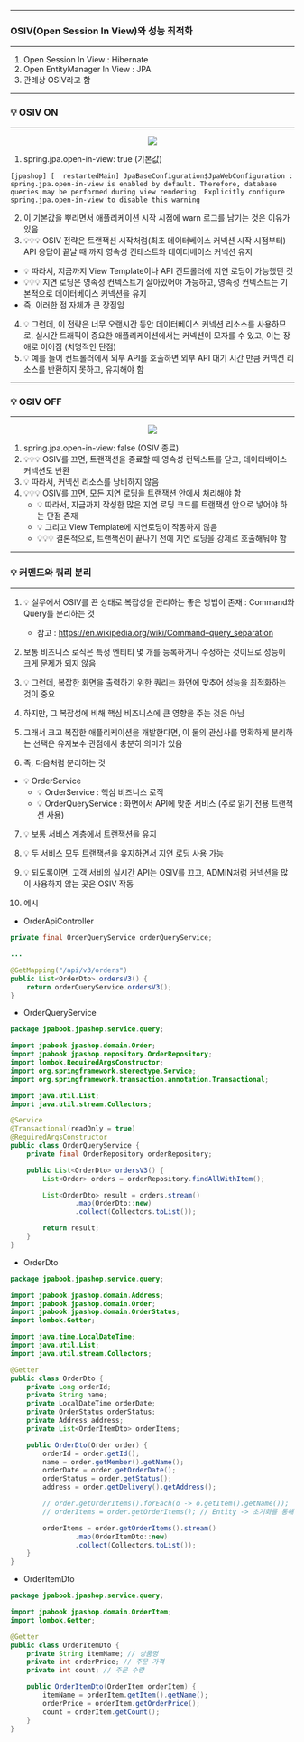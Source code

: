 -----
### OSIV(Open Session In View)와 성능 최적화
-----
1. Open Session In View : Hibernate
2. Open EntityManager In View : JPA
3. 관례상 OSIV라고 함

-----
### 💡 OSIV ON
-----
<div align="center">
<img src="https://github.com/user-attachments/assets/1ed7681a-7f66-4e8a-be3a-94da73feb430">
</div>

1. spring.jpa.open-in-view: true (기본값)
```
[jpashop] [  restartedMain] JpaBaseConfiguration$JpaWebConfiguration : spring.jpa.open-in-view is enabled by default. Therefore, database queries may be performed during view rendering. Explicitly configure spring.jpa.open-in-view to disable this warning
```

2. 이 기본값을 뿌리면서 애플리케이션 시작 시점에 warn 로그를 남기는 것은 이유가 있음
3. 💡💡💡 OSIV 전략은 트랜잭션 시작처럼(최초 데이터베이스 커넥션 시작 시점부터) API 응답이 끝날 때 까지 영속성 컨테스트와 데이터베이스 커넥션 유지
  - 💡 따라서, 지금까지 View Template이나 API 컨트롤러에 지연 로딩이 가능했던 것
  - 💡💡💡 지연 로딩은 영속성 컨텍스트가 살아있어야 가능하고, 영속성 컨텍스트는 기본적으로 데이터베이스 커넥션을 유지
  - 즉, 이러한 점 자체가 큰 장점임

4. 💡 그런데, 이 전략은 너무 오랜시간 동안 데이터베이스 커넥션 리소스를 사용하므로, 실시간 트래픽이 중요한 애플리케이션에서는 커넥션이 모자를 수 있고, 이는 장애로 이어짐 (치명적인 단점)
5. 💡 예를 들어 컨트롤러에서 외부 API를 호출하면 외부 API 대기 시간 만큼 커넥션 리소스를 반환하지 못하고, 유지해야 함

-----
### 💡 OSIV OFF
-----
<div align="center">
<img src="https://github.com/user-attachments/assets/8c1707db-f1b7-43db-b8a9-89d85fdc718c">
</div>

1. spring.jpa.open-in-view: false (OSIV 종료)
2. 💡💡💡 OSIV를 끄면, 트랜잭션을 종료할 때 영속성 컨텍스트를 닫고, 데이터베이스 커넥션도 반환
3. 💡 따라서, 커넥션 리소스를 낭비하지 않음
4. 💡💡💡 OSIV를 끄면, 모든 지연 로딩을 트랜잭션 안에서 처리해야 함
   - 💡 따라서, 지금까지 작성한 많은 지연 로딩 코드를 트랜잭션 안으로 넣어야 하는 단점 존재
   - 💡 그리고 View Template에 지연로딩이 작동하지 않음
   - 💡💡💡 결론적으로, 트랜잭션이 끝나기 전에 지연 로딩을 강제로 호출해둬야 함

-----
### 💡 커멘드와 쿼리 분리
-----
1. 💡 실무에서 OSIV를 끈 상태로 복잡성을 관리하는 좋은 방법이 존재 : Command와 Query를 분리하는 것
   - 참고 : https://en.wikipedia.org/wiki/Command–query_separation

2. 보통 비즈니스 로직은 특정 엔티티 몇 개를 등록하거나 수정하는 것이므로 성능이 크게 문제가 되지 않음
3. 💡 그런데, 복잡한 화면을 출력하기 위한 쿼리는 화면에 맞추어 성능을 최적화하는 것이 중요
4. 하지만, 그 복잡성에 비해 핵심 비즈니스에 큰 영향을 주는 것은 아님
5. 그래서 크고 복잡한 애플리케이션을 개발한다면, 이 둘의 관심사를 명확하게 분리하는 선택은 유지보수 관점에서 충분히 의미가 있음
6. 즉, 다음처럼 분리하는 것
  - 💡 OrderService
    + 💡 OrderService : 핵심 비즈니스 로직
    + 💡 OrderQueryService : 화면에서 API에 맞춘 서비스 (주로 읽기 전용 트랜잭션 사용)

7. 💡 보통 서비스 계층에서 트랜잭션을 유지
8. 💡 두 서비스 모두 트랜잭션을 유지하면서 지연 로딩 사용 가능
9. 💡 되도록이면, 고객 서비의 실시간 API는 OSIV를 끄고, ADMIN처럼 커넥션을 많이 사용하지 않는 곳은 OSIV 작동

10. 예시
  - OrderApiController
```java
private final OrderQueryService orderQueryService;

...

@GetMapping("/api/v3/orders")
public List<OrderDto> ordersV3() {
    return orderQueryService.ordersV3();
}
```

  - OrderQueryService
```java
package jpabook.jpashop.service.query;

import jpabook.jpashop.domain.Order;
import jpabook.jpashop.repository.OrderRepository;
import lombok.RequiredArgsConstructor;
import org.springframework.stereotype.Service;
import org.springframework.transaction.annotation.Transactional;

import java.util.List;
import java.util.stream.Collectors;

@Service
@Transactional(readOnly = true)
@RequiredArgsConstructor
public class OrderQueryService {
    private final OrderRepository orderRepository;

    public List<OrderDto> ordersV3() {
        List<Order> orders = orderRepository.findAllWithItem();

        List<OrderDto> result = orders.stream()
                .map(OrderDto::new)
                .collect(Collectors.toList());

        return result;
    }
}
```

  - OrderDto
```java
package jpabook.jpashop.service.query;

import jpabook.jpashop.domain.Address;
import jpabook.jpashop.domain.Order;
import jpabook.jpashop.domain.OrderStatus;
import lombok.Getter;

import java.time.LocalDateTime;
import java.util.List;
import java.util.stream.Collectors;

@Getter
public class OrderDto {
    private Long orderId;
    private String name;
    private LocalDateTime orderDate;
    private OrderStatus orderStatus;
    private Address address;
    private List<OrderItemDto> orderItems;

    public OrderDto(Order order) {
        orderId = order.getId();
        name = order.getMember().getName();
        orderDate = order.getOrderDate();
        orderStatus = order.getStatus();
        address = order.getDelivery().getAddress();

        // order.getOrderItems().forEach(o -> o.getItem().getName());
        // orderItems = order.getOrderItems(); // Entity -> 초기화를 통해 풀어줌

        orderItems = order.getOrderItems().stream()
                .map(OrderItemDto::new)
                .collect(Collectors.toList());
    }
}
```

  - OrderItemDto
```java
package jpabook.jpashop.service.query;

import jpabook.jpashop.domain.OrderItem;
import lombok.Getter;

@Getter
public class OrderItemDto {
    private String itemName; // 상품명
    private int orderPrice; // 주문 가격
    private int count; // 주문 수량

    public OrderItemDto(OrderItem orderItem) {
        itemName = orderItem.getItem().getName();
        orderPrice = orderItem.getOrderPrice();
        count = orderItem.getCount();
    }
}
```
